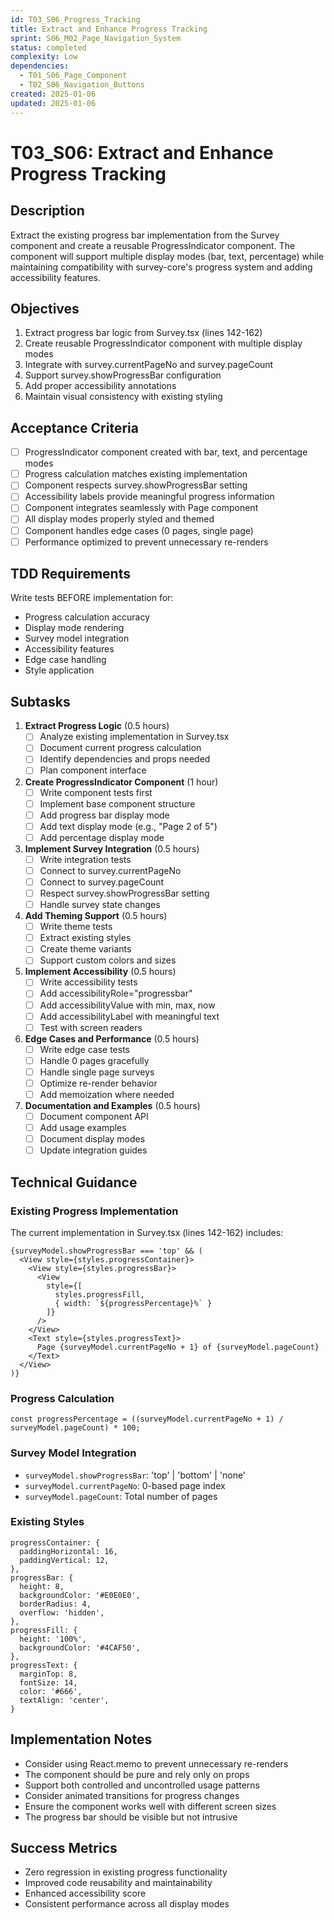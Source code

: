 ```yaml
---
id: T03_S06_Progress_Tracking
title: Extract and Enhance Progress Tracking
sprint: S06_M02_Page_Navigation_System
status: completed
complexity: Low
dependencies:
  - T01_S06_Page_Component
  - T02_S06_Navigation_Buttons
created: 2025-01-06
updated: 2025-01-06
---
```


# T03_S06: Extract and Enhance Progress Tracking

## Description
Extract the existing progress bar implementation from the Survey component and create a reusable ProgressIndicator component. The component will support multiple display modes (bar, text, percentage) while maintaining compatibility with survey-core's progress system and adding accessibility features.

## Objectives
1. Extract progress bar logic from Survey.tsx (lines 142-162)
2. Create reusable ProgressIndicator component with multiple display modes
3. Integrate with survey.currentPageNo and survey.pageCount
4. Support survey.showProgressBar configuration
5. Add proper accessibility annotations
6. Maintain visual consistency with existing styling

## Acceptance Criteria
- [ ] ProgressIndicator component created with bar, text, and percentage modes
- [ ] Progress calculation matches existing implementation
- [ ] Component respects survey.showProgressBar setting
- [ ] Accessibility labels provide meaningful progress information
- [ ] Component integrates seamlessly with Page component
- [ ] All display modes properly styled and themed
- [ ] Component handles edge cases (0 pages, single page)
- [ ] Performance optimized to prevent unnecessary re-renders

## TDD Requirements
Write tests BEFORE implementation for:
- Progress calculation accuracy
- Display mode rendering
- Survey model integration
- Accessibility features
- Edge case handling
- Style application

## Subtasks
1. **Extract Progress Logic** (0.5 hours)
   - [ ] Analyze existing implementation in Survey.tsx
   - [ ] Document current progress calculation
   - [ ] Identify dependencies and props needed
   - [ ] Plan component interface

2. **Create ProgressIndicator Component** (1 hour)
   - [ ] Write component tests first
   - [ ] Implement base component structure
   - [ ] Add progress bar display mode
   - [ ] Add text display mode (e.g., "Page 2 of 5")
   - [ ] Add percentage display mode

3. **Implement Survey Integration** (0.5 hours)
   - [ ] Write integration tests
   - [ ] Connect to survey.currentPageNo
   - [ ] Connect to survey.pageCount
   - [ ] Respect survey.showProgressBar setting
   - [ ] Handle survey state changes

4. **Add Theming Support** (0.5 hours)
   - [ ] Write theme tests
   - [ ] Extract existing styles
   - [ ] Create theme variants
   - [ ] Support custom colors and sizes

5. **Implement Accessibility** (0.5 hours)
   - [ ] Write accessibility tests
   - [ ] Add accessibilityRole="progressbar"
   - [ ] Add accessibilityValue with min, max, now
   - [ ] Add accessibilityLabel with meaningful text
   - [ ] Test with screen readers

6. **Edge Cases and Performance** (0.5 hours)
   - [ ] Write edge case tests
   - [ ] Handle 0 pages gracefully
   - [ ] Handle single page surveys
   - [ ] Optimize re-render behavior
   - [ ] Add memoization where needed

7. **Documentation and Examples** (0.5 hours)
   - [ ] Document component API
   - [ ] Add usage examples
   - [ ] Document display modes
   - [ ] Update integration guides

## Technical Guidance
### Existing Progress Implementation
The current implementation in Survey.tsx (lines 142-162) includes:
```tsx
{surveyModel.showProgressBar === 'top' && (
  <View style={styles.progressContainer}>
    <View style={styles.progressBar}>
      <View
        style={[
          styles.progressFill,
          { width: `${progressPercentage}%` }
        ]}
      />
    </View>
    <Text style={styles.progressText}>
      Page {surveyModel.currentPageNo + 1} of {surveyModel.pageCount}
    </Text>
  </View>
)}
```

### Progress Calculation
```tsx
const progressPercentage = ((surveyModel.currentPageNo + 1) / surveyModel.pageCount) * 100;
```

### Survey Model Integration
- `surveyModel.showProgressBar`: 'top' | 'bottom' | 'none'
- `surveyModel.currentPageNo`: 0-based page index
- `surveyModel.pageCount`: Total number of pages

### Existing Styles
```tsx
progressContainer: {
  paddingHorizontal: 16,
  paddingVertical: 12,
},
progressBar: {
  height: 8,
  backgroundColor: '#E0E0E0',
  borderRadius: 4,
  overflow: 'hidden',
},
progressFill: {
  height: '100%',
  backgroundColor: '#4CAF50',
},
progressText: {
  marginTop: 8,
  fontSize: 14,
  color: '#666',
  textAlign: 'center',
}
```

## Implementation Notes
- Consider using React.memo to prevent unnecessary re-renders
- The component should be pure and rely only on props
- Support both controlled and uncontrolled usage patterns
- Consider animated transitions for progress changes
- Ensure the component works well with different screen sizes
- The progress bar should be visible but not intrusive

## Success Metrics
- Zero regression in existing progress functionality
- Improved code reusability and maintainability
- Enhanced accessibility score
- Consistent performance across all display modes